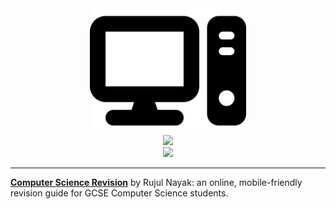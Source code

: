 <div align="center">
    <a href="https://cs.rujulnayak.com/">
      <img
        src="https://raw.githubusercontent.com/nayakrujul/CompSci/main/revision/icons/logo.svg"
        height="200px" alt="CS logo" title="https://cs.rujulnayak.com/" />
    </a>
    <br />
    <a href="https://cs.rujulnayak.com/" style="text-decoration: none;">
        <img src="https://img.shields.io/website/https/cs.rujulnayak.com/index.html.svg" />
    </a>
    <br />
    <a href="https://github.com/nayakrujul/CompSci/blob/main/LICENSE" style="text-decoration: none;">
        <img src="https://img.shields.io/github/license/nayakrujul/CompSci" />
    </a>
</div>

<hr />

**[Computer Science Revision](https/cs.rujulnayak.com/)** by Rujul Nayak: an online, mobile-friendly revision guide for GCSE Computer Science students.
